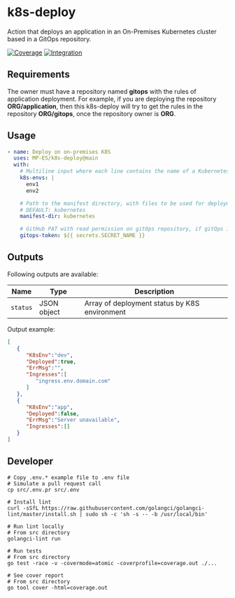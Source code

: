 # k8s-deploy

Action that deploys an application in an On-Premises Kubernetes cluster based in a GitOps repository.

[![Coverage](https://codecov.io/gh/MP-ES/k8s-deploy/branch/main/graphs/badge.svg?branch=main)](https://codecov.io/gh/MP-ES/k8s-deploy)
[![Integration](https://github.com/MP-ES/k8s-deploy/workflows/Integration/badge.svg)](https://github.com/MP-ES/k8s-deploy/actions?query=workflow%3AIntegration)

## Requirements

The owner must have a repository named **gitops** with the rules of application deployment. For example, if you are deploying the repository **ORG/application**, then this k8s-deploy will try to get the rules in the repository **ORG/gitops**, once the repository owner is **ORG**.

## Usage

```yaml
- name: Deploy on on-premises K8S
  uses: MP-ES/k8s-deploy@main
  with:
    # Multiline input where each line contains the name of a Kubernetes environment defined in the GitOps repository
    k8s-envs: |
      env1
      env2

    # Path to the manifest directory, with files to be used for deployment
    # DEFAULT: kubernetes
    manifest-dir: kubernetes

    # GitHub PAT with read permission on gitOps repository, if gitOps is private
    gitops-token: ${{ secrets.SECRET_NAME }}
```

## Outputs

Following outputs are available:

| Name     | Type        | Description                                   |
| -------- | ----------- | --------------------------------------------- |
| `status` | JSON object | Array of deployment status by K8S environment |

Output example:

```json
[
   {
      "K8sEnv":"dev",
      "Deployed":true,
      "ErrMsg":"",
      "Ingresses":[
         "ingress.env.domain.com"
      ]
   },
   {
      "K8sEnv":"app",
      "Deployed":false,
      "ErrMsg":"Server unavailable",
      "Ingresses":[]
   }
]
```

## Developer

```shell
# Copy .env.* example file to .env file
# Simulate a pull request call
cp src/.env.pr src/.env

# Install lint
curl -sSfL https://raw.githubusercontent.com/golangci/golangci-lint/master/install.sh | sudo sh -c 'sh -s -- -b /usr/local/bin'

# Run lint locally
# From src directory
golangci-lint run

# Run tests
# From src directory
go test -race -v -covermode=atomic -coverprofile=coverage.out ./...

# See cover report
# From src directory
go tool cover -html=coverage.out
```

